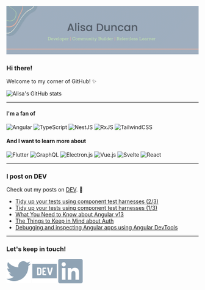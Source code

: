 ![Alisa Duncan - Developer, community builder, relentless learner](assets/gh_header.gif)

### Hi there!

Welcome to my corner of GitHub! ✨

![Alisa's GitHub stats](https://github-readme-stats.vercel.app/api?username=alisaduncan&show_icons=true&theme=dracula)


---

#### I'm a fan of

![Angular](https://img.shields.io/badge/angular-%23DD0031.svg?style=for-the-badge&logo=angular&logoColor=white)
![TypeScript](https://img.shields.io/badge/typescript-%23007ACC.svg?style=for-the-badge&logo=typescript&logoColor=white)
![NestJS](https://img.shields.io/badge/nestjs-%23E0234E.svg?style=for-the-badge&logo=nestjs&logoColor=white)
![RxJS](https://img.shields.io/badge/rxjs-%23B7178C.svg?style=for-the-badge&logo=reactivex&logoColor=white)
![TailwindCSS](https://img.shields.io/badge/tailwindcss-%2338B2AC.svg?style=for-the-badge&logo=tailwind-css&logoColor=white)

#### And I want to learn more about

![Flutter](https://img.shields.io/badge/Flutter-%2302569B.svg?style=for-the-badge&logo=Flutter&logoColor=white)
![GraphQL](https://img.shields.io/badge/-GraphQL-E10098?style=for-the-badge&logo=graphql&logoColor=white)
![Electron.js](https://img.shields.io/badge/Electron-191970?style=for-the-badge&logo=Electron&logoColor=white)
![Vue.js](https://img.shields.io/badge/vuejs-%2335495e.svg?style=for-the-badge&logo=vuedotjs&logoColor=%234FC08D)
![Svelte](https://img.shields.io/badge/svelte-%23f1413d.svg?style=for-the-badge&logo=svelte&logoColor=white)
![React](https://img.shields.io/badge/react-%2320232a.svg?style=for-the-badge&logo=react&logoColor=%2361DAFB)

---

### I post on DEV

Check out my posts on [DEV](https://dev.to/alisaduncan). 📖

<!-- BLOG-POST-LIST:START -->
- [Tidy up your tests using component test harnesses &lpar;2/3&rpar;](https://dev.to/alisaduncan/tidy-up-your-tests-using-component-test-harnesses-23-3od0)
- [Tidy up your tests using component test harnesses &lpar;1/3&rpar;](https://dev.to/alisaduncan/tidy-up-your-tests-using-component-test-harnesses-13-359a)
- [What You Need to Know about Angular v13](https://dev.to/oktadev/what-you-need-to-know-about-angular-v13-7fd)
- [The Things to Keep in Mind about Auth](https://dev.to/alisaduncan/the-things-to-keep-in-mind-about-auth-25eg)
- [Debugging and inspecting Angular apps using Angular DevTools](https://dev.to/alisaduncan/debugging-and-inspecting-angular-apps-using-angular-devtools-1e05)
<!-- BLOG-POST-LIST:END -->

---

### Let's keep in touch!

[![](assets/twitter.svg)](https://twitter.com/AlisaDuncan)
[![](assets/devto.svg)](https://dev.to/alisaduncan)
[![](assets/linkedin.svg)](https://www.linkedin.com/in/jalisaduncan/)

<!--
**alisaduncan/alisaduncan** is a ✨ _special_ ✨ repository because its `README.md` (this file) appears on your GitHub profile.

Here are some ideas to get you started:

- 🔭 I’m currently working on ...
- 🌱 I’m currently learning ...
- 👯 I’m looking to collaborate on ...
- 🤔 I’m looking for help with ...
- 💬 Ask me about ...
- 📫 How to reach me: ...
- 😄 Pronouns: ...
- ⚡ Fun fact: ...
-->

